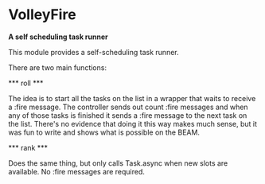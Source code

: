 # VolleyFire

**A self scheduling task runner**

This module provides a self-scheduling task runner.

  There are two main functions:

  *** roll ***

  The idea is to start all the tasks on the list in
  a wrapper that waits to receive a :fire message.
  The controller sends out count :fire messages and
  when any of those tasks is finished it sends a :fire
  message to the next task on the list. There's no evidence
  that doing it this way makes much sense, but it
  was fun to write and shows what is possible on the BEAM.

  *** rank ***

  Does the same thing, but only calls Task.async
  when new slots are available. No :fire messages
  are required.



